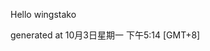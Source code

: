 <!--- 
The README.md is auto-generated. Do not edit.
--->

Hello wingstako

generated at 10月3日星期一 下午5:14 [GMT+8]